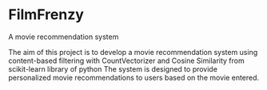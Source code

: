 # FilmFrenzy
A movie recommendation system

The aim of this project is to develop a movie recommendation system using content-based
filtering with CountVectorizer and Cosine Similarity from scikit-learn library of python The
system is designed to provide personalized movie recommendations to users based on the movie
entered.
